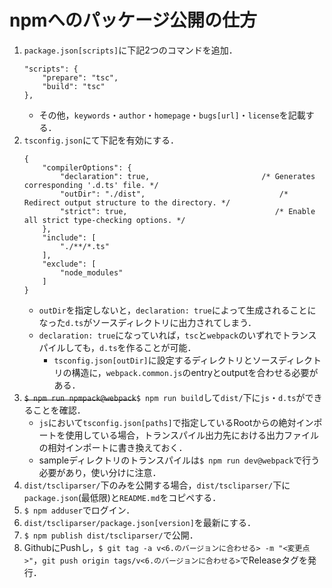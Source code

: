 # npmへのパッケージ公開の仕方
1. `package.json[scripts]`に下記2つのコマンドを追加．
    ```
    "scripts": {
        "prepare": "tsc",
        "build": "tsc"
    },
    ```
    - その他，`keywords`・`author`・`homepage`・`bugs[url]`・`license`を記載する．
2. `tsconfig.json`にて下記を有効にする．
    ```
    {
        "compilerOptions": {
            "declaration": true,                         /* Generates corresponding '.d.ts' file. */
            "outDir": "./dist",                              /* Redirect output structure to the directory. */
            "strict": true,                                 /* Enable all strict type-checking options. */
        },
        "include": [
            "./**/*.ts"
        ],
        "exclude": [
            "node_modules"
        ]
    }
    ```
    - `outDir`を指定しないと，`declaration: true`によって生成されることになった`d.ts`がソースディレクトリに出力されてしまう．
    - `declaration: true`になっていれば，`tsc`と`webpack`のいずれでトランスパイルしても，`d.ts`を作ることが可能．
        - `tsconfig.json[outDir]`に設定するディレクトリとソースディレクトリの構造に，`webpack.common.js`のentryとoutputを合わせる必要がある．
3. ~~`$ npm run npmpack@webpack`~~`$ npm run build`して`dist/`下に`js`・`d.ts`ができることを確認．
    - `js`において`tsconfig.json[paths]`で指定しているRootからの絶対インポートを使用している場合，トランスパイル出力先における出力ファイルの相対インポートに書き換えておく．
    - sampleディレクトリのトランスパイルは`$ npm run dev@webpack`で行う必要があり，使い分けに注意．
4. `dist/tscliparser/`下のみを公開する場合，`dist/tscliparser/`下に`package.json`(最低限)と`README.md`をコピペする．
5. `$ npm adduser`でログイン．
6. `dist/tscliparser/package.json[version]`を最新にする．
7. `$ npm publish dist/tscliparser/`で公開．
8. GithubにPushし，`$ git tag -a v<6.のバージョンに合わせる> -m "<変更点>"`，`git push origin tags/v<6.のバージョンに合わせる>`でReleaseタグを発行．
